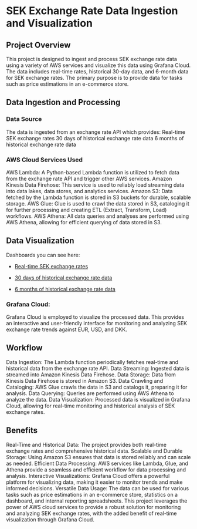 # SEK Exchange Rate Data Ingestion and Visualization
## Project Overview
This project is designed to ingest and process SEK exchange rate data using a variety of AWS services and visualize this data using Grafana Cloud. The data includes real-time rates, historical 30-day data, and 6-month data for SEK exchange rates. The primary purpose is to provide data for tasks such as price estimations in an e-commerce store.
## Data Ingestion and Processing
### Data Source
The data is ingested from an exchange rate API which provides:
Real-time SEK exchange rates
30 days of historical exchange rate data
6 months of historical exchange rate data

### AWS Cloud Services Used
AWS Lambda: A Python-based Lambda function is utilized to fetch data from the exchange rate API and trigger other AWS services.
Amazon Kinesis Data Firehose: This service is used to reliably load streaming data into data lakes, data stores, and analytics services.
Amazon S3: Data fetched by the Lambda function is stored in S3 buckets for durable, scalable storage.
AWS Glue: Glue is used to crawl the data stored in S3, cataloging it for further processing and creating ETL (Extract, Transform, Load) workflows.
AWS Athena: All data queries and analyses are performed using AWS Athena, allowing for efficient querying of data stored in S3.

## Data Visualization 
Dashboards you can see here:

- [Real-time SEK exchange rates](https://feasun.grafana.net/dashboard/snapshot/Y4g6VzPeNJBJm5ZD0bpnQrA2u9IWKvtI)

- [30 days of historical exchange rate data](https://feasun.grafana.net/dashboard/snapshot/NEnRSuvHGq8dUlY0xKdVHnGEm0Ls1qZG)

- [6 months of historical exchange rate data](https://feasun.grafana.net/dashboard/snapshot/uEPsOFARzfSizcQRwK98fn2x5lqcgKfB)

### Grafana Cloud:
Grafana Cloud is employed to visualize the processed data. This provides an interactive and user-friendly interface for monitoring and analyzing SEK exchange rate trends against EUR, USD, and DKK.

## Workflow
Data Ingestion: The Lambda function periodically fetches real-time and historical data from the exchange rate API.
Data Streaming: Ingested data is streamed into Amazon Kinesis Data Firehose.
Data Storage: Data from Kinesis Data Firehose is stored in Amazon S3.
Data Crawling and Cataloging: AWS Glue crawls the data in S3 and catalogs it, preparing it for analysis.
Data Querying: Queries are performed using AWS Athena to analyze the data.
Data Visualization: Processed data is visualized in Grafana Cloud, allowing for real-time monitoring and historical analysis of SEK exchange rates.

## Benefits
Real-Time and Historical Data: The project provides both real-time exchange rates and comprehensive historical data.
Scalable and Durable Storage: Using Amazon S3 ensures that data is stored reliably and can scale as needed.
Efficient Data Processing: AWS services like Lambda, Glue, and Athena provide a seamless and efficient workflow for data processing and analysis.
Interactive Visualizations: Grafana Cloud offers a powerful platform for visualizing data, making it easier to monitor trends and make informed decisions.
Versatile Data Usage: The data can be used for various tasks such as price estimations in an e-commerce store, statistics on a dashboard, and internal reporting spreadsheets.
This project leverages the power of AWS cloud services to provide a robust solution for monitoring and analyzing SEK exchange rates, with the added benefit of real-time visualization through Grafana Cloud.
